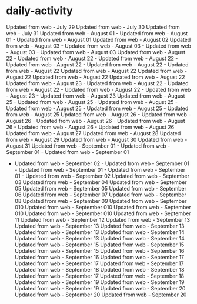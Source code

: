 # daily-activity
Updated from web - July 29
Updated from web - July 30
Updated from web - July 31
Updated from web - August 01 - Updated from web - August 01 - Updated from web - August 01
Updated from web - August 02
Updated from web - August 03 - Updated from web - August 03 - Updated from web - August 03 - Updated from web - August 03
Updated from web - August 22 - Updated from web - August 22 - Updated from web - August 22 - Updated from web - August 22 - Updated from web - August 22  - Updated from web - August 22
Updated from web - August 22 Updated from web - August 22 Updated from web - August 22 Updated from web - August 22
Updated from web - August 23 - Updated from web - August 22 - Updated from web - August 22 - Updated from web - August 22 - Updated from web - August 23 - Updated from web - August 23
Updated from web - August 25 - Updated from web - August 25 - Updated from web - August 25 - Updated from web - August 25 - Updated from web - August 25 - Updated from web - August 25
Updated from web - August 26 - Updated from web - August 26 - Updated from web - August 26 - Updated from web - August 26 - Updated from web - August 26 - Updated from web - August 26
Updated from web - August 27
Updated from web - August 28
Updated from web - August 29
Updated from web - August 30
Updated from web - August 31
Updated from web - September 01 - Updated from web - September 01 - Updated from web - September 01
 - Updated from web - September 02 - Updated from web - September 01 - Updated from web - September 01 - Updated from web - September 01 - Updated from web - September 02
Updated from web - September 03
Updated from web - September 04
Updated from web - September 05 Updated from web - September 05
Updated from web - September 06
Updated from web - September 07
Updated from web - September 08
Updated from web - September 09
Updated from web - September 010 Updated from web - September 010 Updated from web - September 010 Updated from web - September 010
Updated from web - September 11
Updated from web - September 12
Updated from web - September 13 Updated from web - September 13 Updated from web - September 13 Updated from web - September 13
Updated from web - September 14 Updated from web - September 13 Updated from web - September 14
Updated from web - September 15 Updated from web - September 15 Updated from web - September 15
Updated from web - September 16
Updated from web - September 16
Updated from web - September 17 Updated from web - September 17 Updated from web - September 17
Updated from web - September 18 Updated from web - September 18 Updated from web - September 17 Updated from web - September 18
Updated from web - September 19 Updated from web - September 19 Updated from web - September 19
Updated from web - September 20 Updated from web - September 20 Updated from web - September 20
